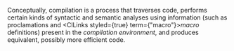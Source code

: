  



Conceptually, compilation is a process that traverses code, performs certain kinds of syntactic and semantic analyses using information (such as proclamations and <ClLinks styled={true} term={"macro"}><i>macro</i></ClLinks> definitions) present in the *compilation environment*, and produces equivalent, possibly more efficient code. 



